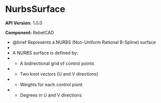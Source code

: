 # NurbsSurface

**API Version:** 1.0.0

**Component:** RebelCAD

* @brief Represents a NURBS (Non-Uniform Rational B-Spline) surface
 * 
 * A NURBS surface is defined by:
 * - A bidirectional grid of control points
 * - Two knot vectors (U and V directions)
 * - Weights for each control point
 * - Degrees in U and V directions

